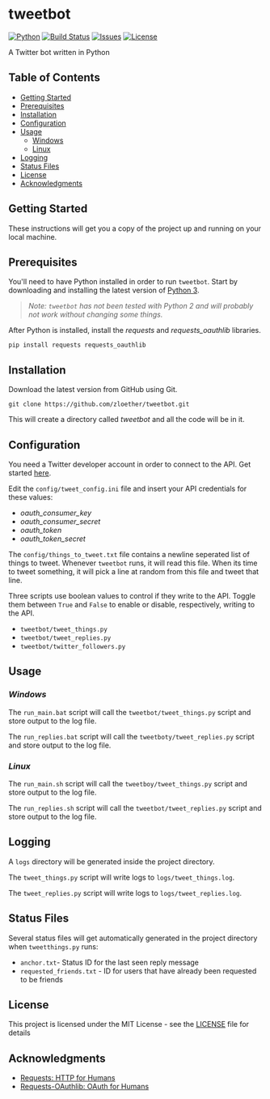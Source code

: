 # tweetbot
[![Python](https://img.shields.io/badge/python-v3.4+-blue.svg)](https://www.python.org/)
[![Build Status](https://travis-ci.org/zloether/tweetbot.svg?branch=master)](https://travis-ci.org/zloether/tweetbot)
[![Issues](https://img.shields.io/github/issues/zloether/tweetbot.svg)](https://github.com/zloether/tweetbot/issues)
[![License](https://img.shields.io/github/license/zloether/tweetbot.svg)](https://opensource.org/licenses/MIT)

A Twitter bot written in Python

## Table of Contents
- [Getting Started](#getting-started)
- [Prerequisites](#prerequisites)
- [Installation](#installation)
- [Configuration](#configuration)
- [Usage](#Usage)
	- [Windows](#windows)
	- [Linux](Linux)
- [Logging](#logging)
- [Status Files](#status-files)
- [License](#license)
- [Acknowledgments](#acknowledgments)


## Getting Started
These instructions will get you a copy of the project up and running on your local machine.

## Prerequisites
You'll need to have Python installed in order to run `tweetbot`. Start by downloading and installing the latest version of [Python 3](https://www.python.org/downloads/).
> *Note: `tweetbot` has not been tested with Python 2 and will probably not work without changing some things.*

After Python is installed, install the *requests* and *requests_oauthlib* libraries.
```
pip install requests requests_oauthlib
```

## Installation
Download the latest version from GitHub using Git.
```
git clone https://github.com/zloether/tweetbot.git
```
This will create a directory called *tweetbot* and all the code will be in it.

## Configuration
You need a Twitter developer account in order to connect to the API. Get started [here](https://developer.twitter.com/en.html).

Edit the `config/tweet_config.ini` file and insert your API credentials for these values:

- *oauth_consumer_key*
- *oauth_consumer_secret*
- *oauth_token*
- *oauth_token_secret*


The `config/things_to_tweet.txt` file contains a newline seperated list of things to tweet. Whenever `tweetbot` runs, it will read this file. When its time to tweet something, it will pick a line at random from this file and tweet that line.



Three scripts use boolean values to control if they write to the API. Toggle them between `True` and `False` to enable or disable, respectively, writing to the API.
- `tweetbot/tweet_things.py`
- `tweetbot/tweet_replies.py`
- `tweetbot/twitter_followers.py`

## Usage
### **_Windows_**

The `run_main.bat` script will call the `tweetbot/tweet_things.py` script and store output to the log file.

The `run_replies.bat` script will call the `tweetboty/tweet_replies.py` script and store output to the log file.


### **_Linux_**

The `run_main.sh` script will call the `tweetboy/tweet_things.py` script and store output to the log file.

The `run_replies.sh` script will call the `tweetbot/tweet_replies.py` script and store output to the log file.


## Logging
A `logs` directory will be generated inside the project directory.

The `tweet_things.py` script will write logs to `logs/tweet_things.log`.

The `tweet_replies.py` script will write logs to `logs/tweet_replies.log`.

## Status Files
Several status files will get automatically generated in the project directory when `tweetthings.py` runs:
- `anchor.txt`- Status ID for the last seen reply message
- `requested_friends.txt` - ID for users that have already been requested to be friends

## License

This project is licensed under the MIT License - see the [LICENSE](LICENSE) file for details

## Acknowledgments

* [Requests: HTTP for Humans](http://python-requests.org/)
* [Requests-OAuthlib: OAuth for Humans](https://requests-oauthlib.readthedocs.io/)

